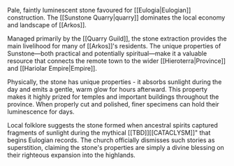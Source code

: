 Pale, faintly luminescent stone favoured for [[Eulogia|Eulogian]] construction. The [[Sunstone Quarry|quarry]] dominates the local economy and landscape of [[Arkos]]. 

Managed primarily by the [[Quarry Guild]], the stone extraction provides the main livelihood for many of [[Arkos]]'s residents. The unique properties of Sunstone—both practical and potentially spiritual—make it a valuable resource that connects the remote town to the wider [[Hieroterra|Province]] and [[Hariolar Empire|Empire]].

Physically, the stone has unique properties - it absorbs sunlight during the day and emits a gentle, warm glow for hours afterward. This property makes it highly prized for temples and important buildings throughout the province. When properly cut and polished, finer specimens can hold their luminescence for days.

Local folklore suggests the stone formed when ancestral spirits captured fragments of sunlight during the mythical [[TBD]][[CATACLYSM]]" that begins Eulogian records. The church officially dismisses such stories as superstition, claiming the stone's properties are simply a divine blessing on their righteous expansion into the highlands.
